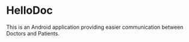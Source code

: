 # HelloDoc
 This is an Android application providing easier communication between Doctors and Patients.
